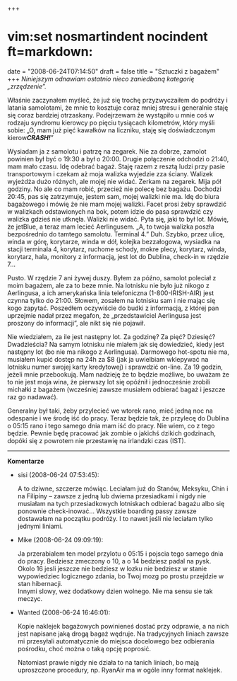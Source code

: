 +++
# vim:set nosmartindent nocindent ft=markdown:
date = "2008-06-24T07:14:50"
draft = false
title = "Sztuczki z bagażem"
+++
_Niniejszym odnawiam ostatnio nieco zaniedbaną kategorię „zrzędzenie”._

Właśnie zaczynałem myśleć, że już się trochę przyzwyczaiłem do podróży i
latania samolotami, że mnie to kosztuje coraz mniej stresu i generalnie staję
się coraz bardziej otrzaskany. Podejrzewam że wystąpiło u mnie coś w rodzaju
syndromu kierowcy po pięciu tysiącach kilometrów, który myśli sobie: „O, mam
już pięć kawałków na liczniku, staję się doświadczonym kierow***CRASH!***”

Wysiadam ja z samolotu i patrzę na zegarek. Nie za dobrze, zamolot powinien
był być o 19:30 a był o 20:00. Drugie połączenie odchodzi o 21:40, mam mało
czasu. Idę odebrać bagaż. Staję razem z resztą ludzi przy pasie transportowym
i czekam aż moja walizka wyjedzie zza ściany. Walizek wyjeżdża dużo różnych,
ale mojej nie widać. Zerkam na zegarek. Mija pół godziny. No ale co mam robić,
przecież nie polecę bez bagażu. Dochodzi 20:45, pas się zatrzymuje, jestem
sam, mojej walizki nie ma. Idę do biura bagażowego i mówię że nie mam mojej
walizki. Facet prosi żeby sprawdzić w walizkach odstawionych na bok, potem
idzie do pasa sprawdzić czy walizka gdzieś nie utknęła. Walizki nie widać.
Pyta się, jaki to był lot. Mówię, że jetBlue, a teraz mam lecieć Aerlingusem.
„A, to twoja walizka poszła bezpośrednio do tamtego samolotu. Terminal 4.”
Duh. Szybko, przez ulicę, winda w górę, korytarze, winda w dół, kolejka
bezzałogowa, wysiadka na stacji terminala 4, korytarz, ruchome schody, mokre
plecy, korytarz, winda, korytarz, hala, monitory z informacją, jest lot do
Dublina, check-in w rzędzie 7...

Pusto. W rzędzie 7 ani żywej duszy. Byłem za późno, samolot poleciał z moim
bagażem, ale za to beze mnie. Na lotnisku nie było już nikogo z Aerlingusa, a
ich amerykańska linia telefoniczna (1-800-IRISH-AIR) jest czynna tylko do
21:00. Słowem, zosałem na lotnisku sam i nie mając się kogo zapytać. Poszedłem
oczywiście do budki z informacją, z której pan uprzejmie nadał przez megafon,
że „przedstawiciel Aerlingusa jest proszony do informacji”, ale nikt się nie
pojawił.

Nie wiedziałem, za ile jest następny lot. Za godzinę? Za pięć? Dziesięć?
Dwadzieścia? Na samym lotnisku nie miałem jak się dowiedzieć, kiedy jest
następny lot (bo nie ma nikogo z Aerlingusa). Darmowego hot-spotu nie ma,
musiałem kupić dostęp na 24h za $8 (jak ja uwielbiam wklepywać na lotnisku numer
swojej karty kredytowej) i sprawdzić on-line. Za 19 godzin, jeżeli mnie
przebookują. Mam nadzieję że to będzie możliwe, bo uważam że to nie jest moja
wina, że pierwszy lot się opóźnił i jednocześnie zrobili michałki z bagażem
(wcześniej zawsze musiałem odbierać bagaż i jeszcze raz go nadawać).

Generalny był taki, żeby przylecieć we wtorek rano, mieć jedną noc na odespanie
i we środę iść do pracy. Teraz będzie tak, że przylecę do Dublina o 05:15 rano
i tego samego dnia mam iść do pracy. Nie wiem, co z tego będzie.  Pewnie będę
pracować jak zombie o jakichś dzikich godzinach, dopóki się z powrotem nie
przestawię na irlandzki czas (IST).

----
**Komentarze**

* sisi (2008-06-24 07:53:45): <p>A to dziwne, szczerze mówiąc. Leciałam już do
  Stanów, Meksyku, Chin i na Filipiny &#8211; zawsze z jedną lub dwiema
  przesiadkami i nigdy nie musiałam na tych przesiadkowych lotniskach odbierać
  bagażu albo się ponownie check-inować... Wszystkie boarding passy zawsze
  dostawałam na początku podróży. I to nawet jeśli nie leciałam tylko jednymi
  liniami.</p>
* Mike (2008-06-24 09:09:19): <p>Ja przerabialem ten model przylotu o 05:15 i
  pojscia tego samego dnia do pracy. Bedziesz zmeczony o 10, a o 14 bedziesz
  padal na pysk. Okolo 16 jesli jeszcze nie bedziesz w lozku nie bedziesz w
  stanie wypowiedziec logicznego zdania, bo Twoj mozg po prostu przejdzie w stan
  hibernacji.<br /> Innymi slowy, wez dodatkowy dzien wolnego. Nie ma sensu sie
  tak meczyc.</p>
* Wanted (2008-06-24 16:46:01): <p>Kopie naklejek bagażowych powinieneś dostać
  przy odprawie, a na nich jest napisane jaką drogą bagaż wędruje. Na
  tradycyjnych liniach zawsze mi przesyłali automatycznie do miejsca docelowego
  bez odbierania pośrodku, choć można o taką opcję poprosić.</p>  <p>Natomiast
  prawie nigdy nie działa to na tanich liniach, bo mają uproszczone procedury,
  np. RyanAir ma w ogóle inny format naklejek.</p>
